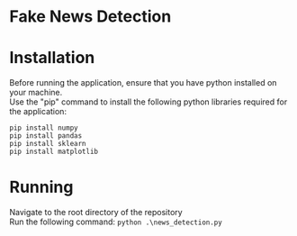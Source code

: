 ﻿# Fake News Detection
 # Installation
Before running the application, ensure that you have python installed on your machine. <br/>
Use the "pip" command to install the following python libraries required for the application: <br/>
```
pip install numpy
pip install pandas
pip install sklearn
pip install matplotlib
```

# Running<br/>
Navigate to the root directory of the repository<br/>
Run the following command:
```python .\news_detection.py```
